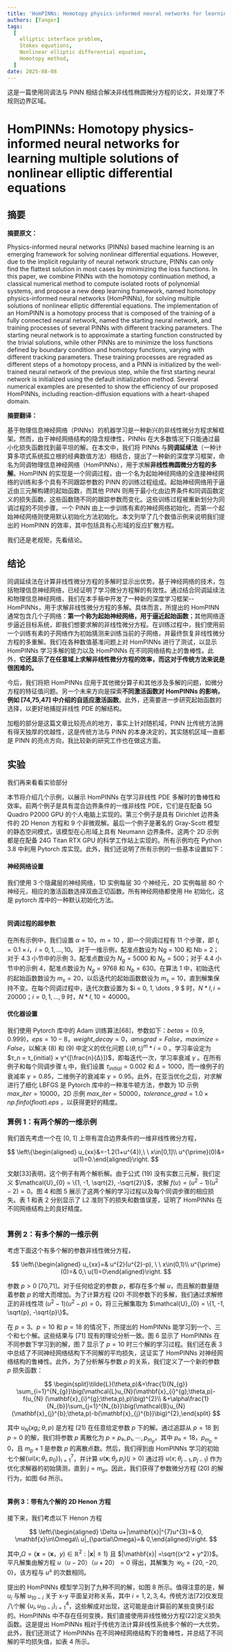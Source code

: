 ```yaml
---
title: 'HomPINNs: Homotopy physics-informed neural networks for learning multiple solutions of nonlinear elliptic differential equations'
authors: [Tanger]
tags:
  [
    elliptic interface problem,
    Stokes equations,
    Nonlinear elliptic differential equation,
    Homotopy method,
  ]
date: 2025-08-08
---
```


这是一篇使用同调法与 PINN 相结合解决非线性椭圆微分方程的论文，并处理了不规则边界区域。

# HomPINNs: Homotopy physics-informed neural networks for learning multiple solutions of nonlinear elliptic differential equations

## 摘要

**摘要原文：**

Physics-informed neural networks (PINNs) based machine learning is an emerging framework for solving nonlinear differential equations. However, due to the implicit regularity of neural network structure, PINNs can only find the flattest solution in most cases by minimizing the loss functions. In this paper, we combine PINNs with the homotopy continuation method, a classical numerical method to compute isolated roots of polynomial systems, and propose a new deep learning framework, named homotopy physics-informed neural networks (HomPINNs), for solving multiple solutions of nonlinear elliptic differential equations. The implementation of an HomPINN is a homotopy process that is composed of the training of a fully connected neural network, named the starting neural network, and training processes of several PINNs with different tracking parameters. The starting neural network is to approximate a starting function constructed by the trivial solutions, while other PINNs are to minimize the loss functions defined by boundary condition and homotopy functions, varying with different tracking parameters. These training processes are regraded as different steps of a homotopy process, and a PINN is initialized by the well-trained neural network of the previous step, while the first starting neural network is initialized using the default initialization method. Several numerical examples are presented to show the efficiency of our proposed HomPINNs, including reaction-diffusion equations with a heart-shaped domain.

**摘要翻译：**

基于物理信息神经网络（PINNs）的机器学习是一种新兴的非线性微分方程求解框架。然而，由于神经网络结构的隐含规律性，PINNs 在大多数情况下只能通过最小化损失函数找到最平坦的解。在本文中，我们将 PINNs 与**同调延续法**（一种计算多项式系统孤立根的经典数值方法）相结合，提出了一种新的深度学习框架，命名为同调物理信息神经网络（HomPINNs），用于求解**非线性椭圆微分方程的多解**。HomPINN 的实现是一个同调过程，由一个名为起始神经网络的全连接神经网络的训练和多个具有不同跟踪参数的 PINN 的训练过程组成。起始神经网络用于逼近由三元解构建的起始函数，而其他 PINN 则用于最小化由边界条件和同调函数定义的损失函数，这些函数随不同的跟踪参数而变化。这些训练过程被重新划分为同调过程的不同步骤，一个 PINN 由上一步训练有素的神经网络初始化，而第一个起始神经网络则使用默认初始化方法初始化。本文列举了几个数值示例来说明我们提出的 HomPINN 的效率，其中包括具有心形域的反应扩散方程。

<!-- truncate -->

我们还是老规矩，先看结论。

## 结论

同调延续法在计算非线性微分方程的多解时显示出优势。基于神经网络的技术，包括物理信息神经网络，已经证明了学习微分方程解的有效性。通过结合同调延续法和物理信息神经网络，我们在本手稿中开发了一种新的深度学习框架--HomPINNs，用于求解非线性微分方程的多解。具体而言，所提出的 HomPINN 通常包含几个子网络：**第一个称为起始神经网络，用于逼近起始函数**；其他网络逐步逼近目标系统，即我们想要求解的非线性微分方程。在训练过程中，我们使用前一个训练有素的子网络作为初始猜测来训练当前的子网络，并最终恢复非线性微分方程的多重解。我们在各种数值基准问题上对 HomPINNs 进行了测试，以显示 HomPINNs 学习多解的能力以及 HomPINNs 在不同网络结构上的鲁棒性。此外，**它还显示了在任意域上求解非线性微分方程的效率，而这对于传统方法来说是很困难的。**

今后，我们将把 HomPINNs 应用于其他微分算子和其他涉及多解的问题，如微分方程的特征值问题。另一个未来方向是探索**不同激活函数对 HomPINNs 的影响，例如 [74,75,47] 中介绍的自适应激活函数**。此外，还需要进一步研究起始函数的选择，以更好地捕捉非线性 PDE 的解结构。

加粗的部分是这篇文章比较亮点的地方，事实上针对随机域，PINN 比传统方法拥有得天独厚的优越性，这是传统方法与 PINN 的本身决定的，其实随机区域一直都是 PINN 的亮点方向，我比较新的研究工作也在做这方面。

## 实验

我们再来看看实验部分

本节将介绍几个示例，以展示 HomPINNs 在学习非线性 PDE 多解时的鲁棒性和效率。前两个例子是具有混合边界条件的一维非线性 PDE，它们是在配备 5G Quadro P2000 GPU 的个人电脑上实现的。第三个例子是具有 Dirichlet 边界条件的 2D Henon 方程和 9 个非微观解。最后一个例子是著名的 Gray-Scott 模型的静态空间模式，该模型在心形域上具有 Neumann 边界条件。这两个 2D 示例都是在配备 24G Titan RTX GPU 的科学工作站上实现的。所有示例均在 Python 3.8 中利用 Pytorch 库实现。此外，我们还说明了所有示例的一些基本设置如下：

#### 神经网络设置

我们使用 3 个隐藏层的神经网络，1D 实例每层 30 个神经元，2D 实例每层 80 个神经元，相应的激活函数选择双曲正切函数。所有神经网络都使用 He 初始化，这是 pytorch 库中的一种默认初始化方法。

<div style={{textAlign: 'center'}}>
  <img src="./src/18/32.png" alt="" />
</div>

#### 同调过程的超参数

在所有示例中，我们设置 $α = 10，m = 10$ ，即一个同调过程有 11 个步骤，即 $t_i = 0.1 × i，i = 0, 1, \dots, 10。$ 对于一维示例，配准点数设为 Ng = 100 和 Nb = 2；对于 4.3 小节中的示例 3，配准点数设为 $N_g = 5000$ 和 $N_b = 500$；对于 4.4 小节中的示例 4，配准点数设为 $N_g = 9768$ 和 $N_b = 630$。在算法 1 中，初始迭代的起始函数数设为 $m_s = 20$，以后迭代的起始函数数设为 $m_s = 10$，直到解集保持不变。在每个同调过程中，迭代次数设置为 $i = 0, 1, \dots , 9 $ 时，$N*{I,i} = 20000；i = 0, 1, \dots , 9$ 时，$N*{I,10} = 40000$。

#### 优化器设置

我们使用 Pytorch 库中的 Adam 训练算法[68]，参数如下：$betas = (0.9, 0.999)，eps = 10-8，weight\_decay = 0，amsgrad = False，maximize = False$，以解决 (8) 和 (9) 中定义的优化问题 ${L(θ, t_i)}^m*{i=0}$ 。学习率设定为 $τ_n = τ_{initial} × γ^{[\frac{n}{Δ}]}$，即每迭代一次，学习率衰减 $γ$ 。在所有例子和每个同调步骤 $t_i$ 中，我们设置 $τ_{initial} = 0.002$ 和 $Δ = 1000$，而一维例子的衰减率 $γ = 0.85$，二维例子的衰减率 $γ = 0.95$。此外，在亚当优化之后，对求解进行了细化 LBFGS 是 Pytorch 库中的一种准牛顿方法，参数为 1D 示例 $max\_iter = 10000$，2D 示例 $max\_iter = 50000，tolerance\_grad = 1.0 × np.finfo(float).eps$ ，以获得更好的精度。

### 算例 1：有两个解的一维示例

我们首先考虑一个在 [0, 1] 上带有混合边界条件的一维非线性微分方程，

$$
\left\{\begin{aligned} u_{xx}&=-1.2(1+u^{4}),\ \ x\in[0,1]\\ u^{\prime}(0)&= u(1)=0.\end{aligned}\right.
$$

文献[33]表明，这个例子有两个解析解。由于公式 (19) 没有实数三元解，我们定义 $\mathcal{U}_{0} = \{1, -1, \sqrt{2}, -\sqrt{2}\}$，求解 $f (u) = (u^2 - 1)(u^2 - 2) = 0$。图 4 和图 5 展示了这两个解的学习过程以及每个同调步骤的相应损失。表 1 和表 2 分别显示了 L2 准则下的损失和数值误差，证明了 HomPINNs 在不同网络结构上的良好精度。

<div style={{textAlign: 'center'}}>
  <img src="./src/18/33.png" alt="" />
</div>

<div style={{textAlign: 'center'}}>
  <img src="./src/18/34.png" alt="" />
</div>

<div style={{textAlign: 'center'}}>
  <img src="./src/18/35.png" alt="" />
</div>

### 算例 2：有多个解的一维示例

考虑下面这个有多个解的参数非线性微分方程，

$$
\left\{\begin{aligned} u_{xx}=& u^{2}(u^{2}-p), \ \ x\in(0,1)\\ u^{\prime}(0)=& 0,\ u(1)=0\end{aligned}\right.
$$

参数 $p > 0$ [70,71]。对于任何给定的参数 $p$，都存在多个解 $u$，而且解的数量随着参数 $p$ 的增大而增加。为了计算方程 (20) 不同参数下的多解，我们通过求解修正的非线性项 $(u^2 - 1)(u^2 - p) = 0$，将三元解集取为 $\mathcal{U}_{0} = \{1, -1, \sqrt{p}, -\sqrt{p}\}$。

在 $p = 3$、$p = 10$ 和 $p = 18$ 的情况下，所提出的 HomPINNs 能学习到一个、三个和七个解。这些结果与 [71] 现有的理论分析一致。图 6 显示了 HomPINNs 在不同参数下学习到的解，图 7 显示了 $p=10$ 时三个解的学习过程。我们还在表 3 中总结了不同神经网络结构下不同解的平均损失，这证实了 HomPINNs 对神经网络结构的鲁棒性。此外，为了分析解与参数 $p$ 的关系，我们定义了一个新的参数 $p$ 损失函数：

$$
\begin{split}\tilde{L}(\theta,p)&=\frac{1}{N_{g}} \sum_{i=1}^{N_{g}}\big(\mathcal{L}u_{N}(\mathbf{x}_{i}^{g};\theta,p)-f(u_{N} (\mathbf{x}_{i}^{g};\theta,p),p)\big)^{2}\\ &+\alpha\frac{1}{N_{b}}\sum_{j=1}^{N_{b}}\big(\mathcal{B}u_{N} (\mathbf{x}_{j}^{b};\theta,p)-b(\mathbf{x}_{j}^{b})\big)^{2},\end{split}
$$

其中 $u_N(xg_i; θ, p)$ 是方程 (21) 在任意给定参数 $p$ 下的解。通过追踪从 $p = 18$ 到 $p = 0$ 的解，我们将参数 $p$ 离散化为 $p = p₀, p₁, ⋯, p_{m_p}$，其中 $p₀ = 18，p_{m_p} = 0$，且 $m_p + 1$ 是参数 $p$ 的离散点数。然后，我们得到由 HomPINNs 学习的初始七个解$\{ui(x; θ_i, p_0)\}^7_{i=1}$，并计算 $u(\bm x; θ_j , p_j ) (j > 0)$ 通过将 $u(x; θ_{j−1}, p_{j−1})$ 作为优化求解器的初始猜测，直到 $j = m_p$。因此，我们获得了参数微分方程 (20) 的解行为，如图 6d 所示。

<div style={{textAlign: 'center'}}>
  <img src="./src/18/36.png" alt="" />
</div>

<div style={{textAlign: 'center'}}>
  <img src="./src/18/37.png" alt="" />
</div>

<div style={{textAlign: 'center'}}>
  <img src="./src/18/38.png" alt="" />
</div>

#### 算例 3：带有九个解的 2D Henon 方程

接下来，我们考虑以下 Henon 方程

$$
\left\{\begin{aligned} \Delta u+|\mathbf{x}|^{7}u^{3}=& 0, \mathbf{x}\in\Omega\\ u|_{\partial\Omega}=& 0,\end{aligned}\right.
$$

其中,$\Omega= \{\mathbf{x} =(\mathbf{x}，y)\in \mathbb{R}^2:|\mathbf{x}| ≤1\}$ 且 $|\mathbf{x}| =\sqrt{(x^2 + y^2)}$。平凡解集由解方程 $u（u -20）（u + 20）= 0$ 得出，其解集为 $\mathcal{U}_{0}=\{20,-20,0\}$，该方程与 $u³$ 的次数相同。

提出的 HomPINNs 模型学习到了九种不同的解，如图 8 所示。值得注意的是，解 $u_i$ 与解 $u_{10-i}$ 关于 x-y 平面呈对称关系，其中 $i = 1, 2, 3, 4$。传统方法[72]仅发现八个解 $\{u_i, u_{10-i}\}^{4}_{i=1}$，这些解成对出现，这可能是由计算前的某些变换引起的。HomPINNs 中不存在任何变换，我们直接使用非线性微分方程(22)定义损失函数。这是提出 HomPINNs 相对于传统方法计算非线性系统多个解的一大优势。此外，我们还测试了 HomPINNs 在不同神经网络结构下的鲁棒性，并总结了不同解的平均损失值，如表 4 所示。
